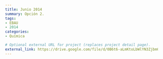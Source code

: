 ```yaml
---
title: Junio 2014
summary: Opción 2.
tags:
- EBAU
- 2014
categories:
- Química

# Optional external URL for project (replaces project detail page).
external_link: https://drive.google.com/file/d/0B6t6-aLmKtoLbWlYN3Zjbm0tSGs/view
---
```


